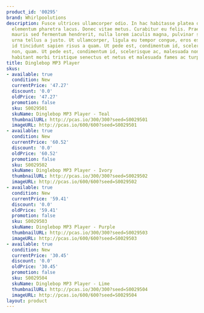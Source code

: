 ```yaml
---
product_id: '00295'
brand: Whirlpoolutions
description: Fusce ultrices ullamcorper odio. In hac habitasse platea dictumst. Quisque
  elementum pharetra lacus. Donec vitae metus. Curabitur eu felis. Praesent pretium,
  mauris sed fermentum hendrerit, nulla lorem iaculis magna, pulvinar scelerisque
  urna tellus a justo. Ut ullamcorper, ligula eu tempor congue, eros est euismod turpis,
  id tincidunt sapien risus a quam. Ut pede est, condimentum id, scelerisque ac, malesuada
  non, quam. Ut pede est, condimentum id, scelerisque ac, malesuada non, quam. Pellentesque
  habitant morbi tristique senectus et netus et malesuada fames ac turpis egestas.
title: Dinglebop MP3 Player
skus:
- available: true
  condition: New
  currentPrice: '47.27'
  discount: '0.0'
  oldPrice: '47.27'
  promotion: false
  sku: S0029501
  skuName: Dinglebop MP3 Player - Teal
  thumbnailURL: http://pcas.io/300/300?seed=S0029501
  imageURL: http://pcas.io/600/600?seed=S0029501
- available: true
  condition: New
  currentPrice: '60.52'
  discount: '0.0'
  oldPrice: '60.52'
  promotion: false
  sku: S0029502
  skuName: Dinglebop MP3 Player - Ivory
  thumbnailURL: http://pcas.io/300/300?seed=S0029502
  imageURL: http://pcas.io/600/600?seed=S0029502
- available: true
  condition: New
  currentPrice: '59.41'
  discount: '0.0'
  oldPrice: '59.41'
  promotion: false
  sku: S0029503
  skuName: Dinglebop MP3 Player - Purple
  thumbnailURL: http://pcas.io/300/300?seed=S0029503
  imageURL: http://pcas.io/600/600?seed=S0029503
- available: true
  condition: New
  currentPrice: '30.45'
  discount: '0.0'
  oldPrice: '30.45'
  promotion: false
  sku: S0029504
  skuName: Dinglebop MP3 Player - Lime
  thumbnailURL: http://pcas.io/300/300?seed=S0029504
  imageURL: http://pcas.io/600/600?seed=S0029504
layout: product
---
```

